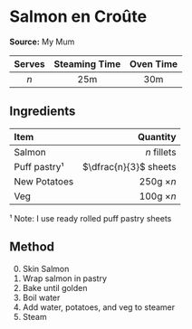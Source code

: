 # Salmon en Croûte
**Source:** My Mum

Serves|Steaming Time|Oven Time
:-:|:-:|:-:
$n$|25m|30m

## Ingredients
Item|Quantity
:--|--:
Salmon|$n$ fillets
Puff pastry¹|$\dfrac{n}{3}$ sheets
New Potatoes|250g $\times n$
Veg|100g $\times n$

¹ Note: I use ready rolled puff pastry sheets

## Method
0) Skin Salmon
0) Wrap salmon in pastry
0) Bake until golden
0) Boil water
0) Add water, potatoes, and veg to steamer
0) Steam